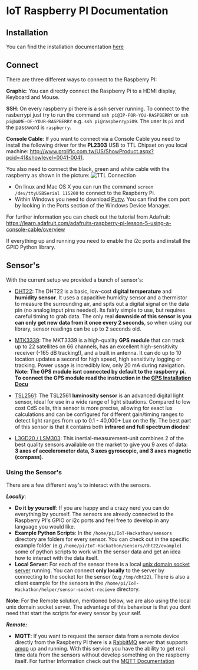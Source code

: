 # IoT Raspberry PI Documentation

## Installation

You can find the installation documentation [here](INSTALLATION.md)

## Connect
There are three different ways to connect to the Raspberry PI:

**Graphic**: You can directly connect the Raspberry Pi to a HDMI display, Keyboard and Mouse.

**SSH**: On every raspberry pi there is a ssh server running. To connect to the rasberrypi just try to run the command ```ssh pi@IP-FOR-YOU-RASPBERRY``` or ```ssh pi@NAME-OF-YOUR-RASPBERRY``` e.g. ```ssh pi@raspberrypi09```. The user is ```pi``` and the password is ```raspberry```.

**Console Cable**:
If you want to connect via a Console Cable you need to install the following driver for the **PL2303** USB to TTL Chipset on you local machine: http://www.prolific.com.tw/US/ShowProduct.aspx?pcid=41&showlevel=0041-0041.


You also need to connect the black, green and white cable with the raspberry as shown in the picture:
![TTL Connection](https://cdn-learn.adafruit.com/assets/assets/000/003/118/medium800/learn_raspberry_pi_overview.jpg?1396791615)

* On linux and Mac OS X you can run the command ```screen /dev/ttyUSBSerial 115200``` to connect to the Raspberry Pi.
* Within Windows you need to download [Putty](http://www.putty.org). You can find the com port by looking in the Ports section of the Windows Device Manager.

For further information you can check out the tutorial from Adafruit: https://learn.adafruit.com/adafruits-raspberry-pi-lesson-5-using-a-console-cable/overview

If everything up and running you need to enable the i2c ports and install the GPIO Python library.

## Sensor's
With the current setup we provided a bunch of sensor's:
* [DHT22]( https://www.adafruit.com/products/385): The DHT22 is a basic, low-cost **digital temperature** and **humidity sensor**. It uses a capacitive humidity sensor and a thermistor to measure the surrounding air, and spits out a digital signal on the data pin (no analog input pins needed). Its fairly simple to use, but requires careful timing to grab data. The only real **downside of this sensor is you can only get new data from it once every 2 seconds**, so when using our library, sensor readings can be up to 2 seconds old.

* [MTK3339](https://www.adafruit.com/products/746): The MKT3339 is a high-quality **GPS module** that can track up to 22 satellites on 66 channels, has an excellent high-sensitivity receiver (-165 dB tracking!), and a built in antenna. It can do up to 10 location updates a second for high speed, high sensitivity logging or tracking. Power usage is incredibly low, only 20 mA during navigation.  
**Note: The GPS module isnt connected by default to the raspberry pi. To connect the GPS module read the instruction in the [GPS Installation Docu](sensors/MTK3339/README.md)**

* [TSL2561](https://www.adafruit.com/products/439): The TSL2561 **luminosity sensor** is an advanced digital light sensor, ideal for use in a wide range of light situations. Compared to low cost CdS cells, this sensor is more precise, allowing for exact lux calculations and can be configured for different gain/timing ranges to detect light ranges from up to 0.1 - 40,000+ Lux on the fly. The best part of this sensor is that it contains both **infrared and full spectrum diodes**!

* [L3GD20 / LSM303](https://www.adafruit.com/products/1714): This inertial-measurement-unit combines 2 of the best quality sensors available on the market to give you 9 axes of data: **3 axes of accelerometer data, 3 axes gyroscopic, and 3 axes magnetic (compass)**.

### Using the Sensor's
There are a few different way's to interact with the sensors.

***Locally***:
* **Do it by yourself**: If you are happy and a crazy nerd you can do everything by yourself. The sensors are already connected to the Raspberry PI's GPIO or i2c ports and feel free to develop in any language you would like.
* **Example Python Scripts**: In the ```/home/pi/IoT-Hackathon/sensors``` directory are folders for every sensor. You can check out in the specific example folder (e.g ```/home/pi/IoT-Hackathon/sensors/dht22/example```) some of python scripts to work with the sensor data and get an idea how to interact with the data itself.
* **Local Server**: For each of the sensor there is a local [unix domain socket server](https://en.wikipedia.org/wiki/Unix_domain_socket) running. You can connect **only locally** to the server by connecting to the socket for the sensor (e.g ```/tmp/dht22```). There is also a client example for the sensors in the ```/home/pi/IoT-Hackathon/helper/sensor-socket-recieve``` directory.

**Note**: For the Remote solution, mentioned below, we are also using the local unix domain socket server. The advantage of this behaviour is that you dont need that start the scripts for every sensor by your self.

***Remote:***
* **MQTT**: If you want to request the sensor data from a remote device directly from the Raspberry PI there is a [RabbitMQ](http://www.rabbitmq.com) server that supports [amqp](https://en.wikipedia.org/wiki/Advanced_Message_Queuing_Protocol) up and running. With this service you have the ability to get real time data from the sensors without develop something on the raspberry itself. For further Information check out the [MQTT Documentation](mqtt.md)
